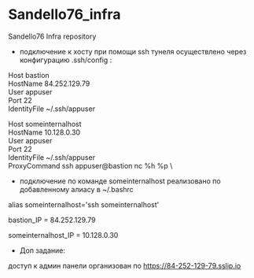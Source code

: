 # Sandello76_infra
Sandello76 Infra repository

- подключение к хосту при помощи ssh тунеля осуществлено через конфигурацию .ssh/config :

 Host bastion \
     HostName 84.252.129.79 \
     User appuser \
     Port 22 \
     IdentityFile ~/.ssh/appuser 


 Host someinternalhost \
     HostName 10.128.0.30 \
     User appuser \
     Port 22 \
     IdentityFile ~/.ssh/appuser \
     ProxyCommand  ssh appuser@bastion nc %h %p \
- подключение по команде someinternalhost реализовано по добавленному алиасу в ~/.bashrc

alias someinternalhost='ssh someinternalhost'


bastion_IP = 84.252.129.79
 
someinternalhost_IP = 10.128.0.30

- Доп задание:

доступ к админ панели организован по https://84-252-129-79.sslip.io

